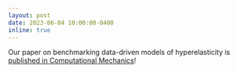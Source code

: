 ```yaml
---
layout: post
date: 2023-06-04 10:00:00-0400
inline: true
---
```


Our paper on benchmarking data-driven models of hyperelasticity is <a href= 'https://link.springer.com/article/10.1007/s00466-023-02355-2'> published in Computational Mechanics</a>! 
